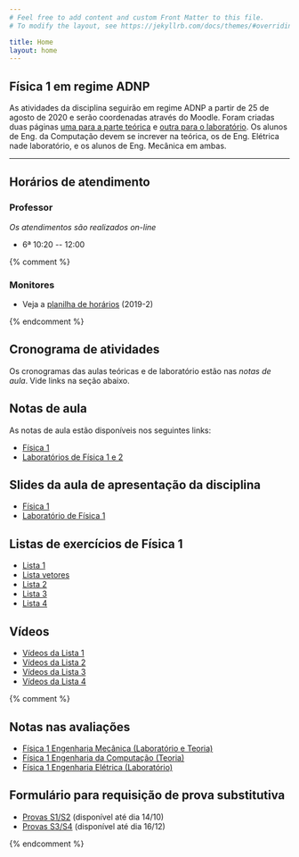 ```yaml
---
# Feel free to add content and custom Front Matter to this file.
# To modify the layout, see https://jekyllrb.com/docs/themes/#overriding-theme-defaults

title: Home
layout: home
---
```


## Física 1 em regime ADNP
As atividades da disciplina seguirão em regime ADNP a partir de 25 de agosto de 2020 e serão coordenadas através do Moodle. Foram criadas duas páginas [uma para a parte teórica](https://moodle.utfpr.edu.br/course/view.php?id=14859) e [outra para o laboratório](https://moodle.utfpr.edu.br/course/view.php?id=14957). Os alunos de Eng. da Computação devem se increver na teórica, os de Eng. Elétrica nade laboratório, e os alunos de Eng. Mecânica em ambas.

***

## Horários de atendimento

### Professor
*Os atendimentos são realizados on-line*

- 6ª 10:20 -- 12:00

{% comment %} 
### Monitores
- Veja a [planilha de horários](https://docs.google.com/spreadsheets/d/1VnwVlXlQYueAbZJsHrcGjxDnB8MxbyHxW5klQbBansc/edit#gid=0) (2019-2)

{% endcomment %} 

## Cronograma de atividades
Os cronogramas das aulas teóricas e de laboratório estão nas *notas de aula*. Vide links na seção abaixo.

## Notas de aula
As notas de aula estão disponíveis nos seguintes links:

- [Física 1](https://github.com/cgraeff/notas_fsc1/raw/master/NotasFisica1.pdf)
- [Laboratórios de Física 1 e 2](https://github.com/cgraeff/NotasLab/raw/master/NotasLaboratorio.pdf)

## Slides da aula de apresentação da disciplina
- [Física 1](https://github.com/cgraeff/cgraeff.github.io/raw/master/slides.pdf)
- [Laboratório de Física 1](https://github.com/cgraeff/cgraeff.github.io/raw/master/slideslab.pdf)

## Listas de exercícios de Física 1
- [Lista 1](https://github.com/cgraeff/cgraeff.github.io/raw/master/lista1.pdf)
- [Lista vetores](https://github.com/cgraeff/cgraeff.github.io/raw/master/lista_vetores.pdf)
- [Lista 2](https://github.com/cgraeff/cgraeff.github.io/raw/master/lista2.pdf)
- [Lista 3](https://github.com/cgraeff/cgraeff.github.io/raw/master/lista3.pdf)
- [Lista 4](https://github.com/cgraeff/cgraeff.github.io/raw/master/lista4.pdf)

## Vídeos
- [Vídeos da Lista 1](https://www.youtube.com/playlist?list=PLOaZLpYR0EZ4Pn94UlKvu_fr5BcNTRQQQ)
- [Vídeos da Lista 2](https://www.youtube.com/playlist?list=PLOaZLpYR0EZ641ClHrK1u8RV6i5_cKyDr)
- [Vídeos da Lista 3](https://www.youtube.com/playlist?list=PLOaZLpYR0EZ6u2kPsKzWl2ePO-JV9gprS)
- [Vídeos da Lista 4](https://www.youtube.com/playlist?list=PLOaZLpYR0EZ4lRy-nI4aailu9nnteT3Tb)

{% comment %} 

## Notas nas avaliações
- [Física 1 Engenharia Mecânica (Laboratório e Teoria)](https://docs.google.com/spreadsheets/d/1Nzzg3TbVAdmIOdHGiom2kGyY0q3iGj2mUEN-pPye10o/edit?usp=sharing)
- [Física 1 Engenharia da Computação (Teoria)](https://docs.google.com/spreadsheets/d/1tXWyhbqy3Taw9FYnOJg7oiDUpgiE10SfobTycIMgttM/edit#gid=0)
- [Física 1 Engenharia Elétrica (Laboratório)](https://docs.google.com/spreadsheets/d/1hNJSOLrsFmK02JwwTJB78IU9Fjli7BdtVrqG3OBT6fg/edit#gid=0)


## Formulário para requisição de prova substitutiva
- [Provas S1/S2](https://docs.google.com/forms/d/e/1FAIpQLSdSNbquUKl6ff4unEBuZcujy3FRMiPLiMqLPV364_INccJk8w/viewform?usp=sf_link) (disponível até dia 14/10)
- [Provas S3/S4](https://docs.google.com/forms/d/e/1FAIpQLSfd5qEo5JVnwkiA2pb5z-SAIIm4CGbHRYpROzwN5IZn9ss_Uw/viewform) (disponível até dia 16/12)

{% endcomment %} 

